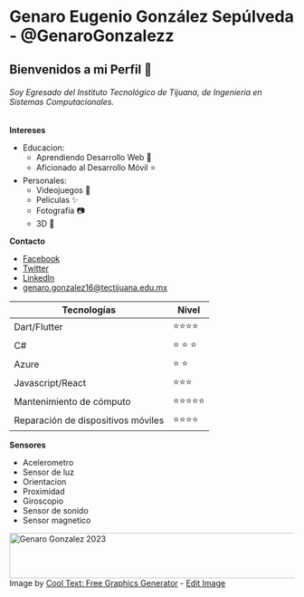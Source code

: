 

# Genaro Eugenio González Sepúlveda - @GenaroGonzalezz

## Bienvenidos a mi Perfil 👋
###### Soy Egresado del Instituto Tecnológico de Tijuana, de Ingeniería en Sistemas Computacionales.

**Intereses**
* Educacion:
  * Aprendiendo Desarrollo Web :rocket:
  * Aficionado al Desarrollo Móvil :star:
* Personales:
  * Videojuegos :space_invader:
  * Películas :sparkles:
  * Fotografía 📷
  * 3D 🎨

**Contacto**
* [Facebook](https://www.facebook.com/Genarindo/)
* [Twitter](https://twitter.com/GenarindoGS)
* [LinkedIn](https://www.linkedin.com/in/genaro-gonzález-0613a9168)
* genaro.gonzalez16@tectijuana.edu.mx


Tecnologías | Nivel 
------------|------------
 Dart/Flutter   | :star::star::star::star:
 C#        | :star: :star: :star:
 Azure     | :star: :star:
 Javascript/React     | :star::star::star:
 Mantenimiento de cómputo | :star::star::star::star::star:
 Reparación de dispositivos móviles | :star::star::star::star:
 
 
 **Sensores**
 * Acelerometro
 * Sensor de luz
 * Orientacion
 * Proximidad
 * Giroscopio
 * Sensor de sonido
 * Sensor magnetico
 

<a href="https://cooltext.com"><img src="https://images.cooltext.com/5508546.png" width="556" height="80" alt="Genaro Gonzalez 2023" /></a>
<br />Image by <a href="https://cooltext.com">Cool Text: Free Graphics Generator</a> - <a href="https://cooltext.com/Edit-Logo?LogoID=3775399639">Edit Image</a>


